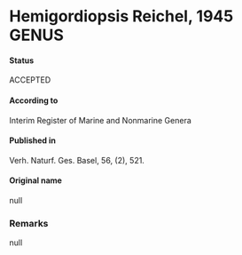 Hemigordiopsis Reichel, 1945 GENUS
=======

#### Status
ACCEPTED

#### According to
Interim Register of Marine and Nonmarine Genera

#### Published in
Verh. Naturf. Ges. Basel, 56, (2), 521.

#### Original name
null

### Remarks
null